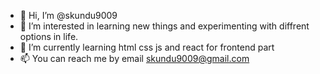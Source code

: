 - 👋 Hi, I’m @skundu9009
- 👀 I’m interested in learning new things and experimenting with diffrent options in life.
- 🌱 I’m currently learning html css js and react for frontend part
- 📫 You can reach me by email skundu9009@gmail.com

<!---
skundu9009/skundu9009 is a ✨ special ✨ repository because its `README.md` (this file) appears on your GitHub profile.
You can click the Preview link to take a look at your changes.
--->
